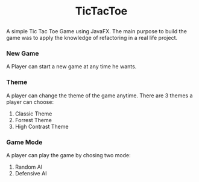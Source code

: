 # <p align = 'center'> TicTacToe </p>
A simple Tic Tac Toe Game using JavaFX. The main purpose to build the game was to apply the knowledge of refactoring in a real life project.

### New Game
A Player can start a new game at any time he wants.


### Theme
A player can change the theme of the game anytime. There are 3 themes a player can choose:
1. Classic Theme
2. Forrest Theme
3. High Contrast Theme

### Game Mode
A player can play the game by chosing two mode:
1. Random AI
2. Defensive AI
